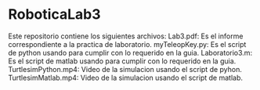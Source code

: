 # RoboticaLab3
Este repositorio contiene los siguientes archivos:
Lab3.pdf: Es el informe correspondiente a la practica de laboratorio.
myTeleopKey.py: Es el script de python usando para cumplir con lo requerido en la guia.
Laboratorio3.m: Es el script de matlab usando para cumplir con lo requerido en la guia.
TurtlesimPython.mp4: Video de la simulacion usando el script de pyhon.
TurtlesimMatlab.mp4: Video de la simulacion usando el script de matlab.

